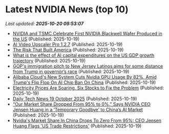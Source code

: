 # Latest NVIDIA News (top 10)
_Last updated: **2025-10-20 09:53:07**_

- [NVIDIA and TSMC Celebrate First NVIDIA Blackwell Wafer Produced in the US](https://biztoc.com/x/72f7e36a8c49c51c) (Published: 2025-10-19)
- [AI Video Upscaler Pro 1.2.7](https://post.rlsbb.to/ai-video-upscaler-pro-1-2-7/) (Published: 2025-10-19)
- [The Risk That Built America](https://biztoc.com/x/30447d6ce87ee63b) (Published: 2025-10-19)
- [What is the effect of AI capital expenditures on the US GDP growth trajectory](https://biztoc.com/x/da6b0a1b31bb5851) (Published: 2025-10-19)
- [GOP's immigration pitch to New Jersey Latinos aims for some distance from Trump in governor’s race](https://biztoc.com/x/c2026889f2929887) (Published: 2025-10-19)
- [Alibaba Cloud's New System Cuts Nvidia GPU Usage By 82%, Amid Trump's Flip Flop On AI Chip Ban On China](https://biztoc.com/x/4c50238d4d46bc40) (Published: 2025-10-19)
- [Electricity Prices Are Soaring. Six Stocks to Fix the Problem](https://biztoc.com/x/4f6053bd7ca643e0) (Published: 2025-10-19)
- [Daily Tech News 19 October 2025](https://acecomments.mu.nu/?post=416940) (Published: 2025-10-19)
- [“Our Market Share Dropped From 95% to 0%,” Says NVIDIA CEO Jensen Huang in a ‘Temporary Goodbye’ to China’s AI Market](https://biztoc.com/x/e34ddcf668248d42) (Published: 2025-10-19)
- [Nvidia's Market Share In China Drops To Zero From 95%: CEO Jensen Huang Flags 'US Trade Restrictions'](https://www.ndtvprofit.com/markets/nvidias-market-share-in-china-drops-to-zero-from-95-ceo-jensen-huang-flags-us-trade-restrictions) (Published: 2025-10-19)
